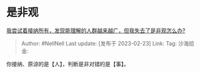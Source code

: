 # 是非观
[我尝试着接纳所有，发现能理解的人群越来越广，但我失去了是非观怎么办?](https://www.zhihu.com/question/449712280/answer/2906352939)

> Author: #NellNell
> Last update: [发布于 2023-02-23]
> Link:
> Tag:
> 沙海拾金:

你接纳、原谅的是【人】，判断是非对错的是【事】。
